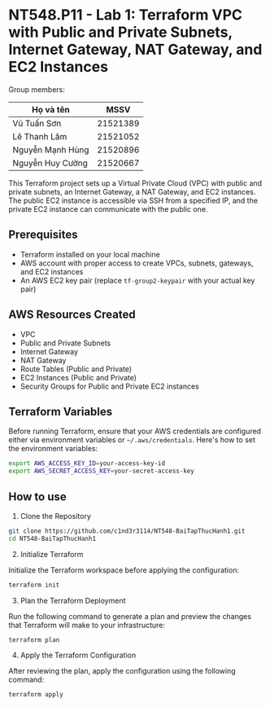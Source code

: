 # NT548.P11 - Lab 1: Terraform VPC with Public and Private Subnets, Internet Gateway, NAT Gateway, and EC2 Instances

Group members:

|Họ và tên|MSSV|
|---|---|
| Vũ Tuấn Sơn | 21521389 |
| Lê Thanh Lâm | 21521052 |
| Nguyễn Mạnh Hùng | 21520896 |
| Nguyễn Huy Cường | 21520667 |


This Terraform project sets up a Virtual Private Cloud (VPC) with public and private subnets, an Internet Gateway, a NAT Gateway, and EC2 instances. The public EC2 instance is accessible via SSH from a specified IP, and the private EC2 instance can communicate with the public one.

## Prerequisites

- Terraform installed on your local machine
- AWS account with proper access to create VPCs, subnets, gateways, and EC2 instances
- An AWS EC2 key pair (replace `tf-group2-keypair` with your actual key pair)

## AWS Resources Created

- VPC
- Public and Private Subnets
- Internet Gateway
- NAT Gateway
- Route Tables (Public and Private)
- EC2 Instances (Public and Private)
- Security Groups for Public and Private EC2 instances

## Terraform Variables

Before running Terraform, ensure that your AWS credentials are configured either via environment variables or `~/.aws/credentials`. Here's how to set the environment variables:

```bash
export AWS_ACCESS_KEY_ID=your-access-key-id
export AWS_SECRET_ACCESS_KEY=your-secret-access-key
```

## How to use

1. Clone the Repository

```bash
git clone https://github.com/c1nd3r3114/NT548-BaiTapThucHanh1.git
cd NT548-BaiTapThucHanh1
```

2. Initialize Terraform

Initialize the Terraform workspace before applying the configuration:
```bash
terraform init
```

3. Plan the Terraform Deployment

Run the following command to generate a plan and preview the changes that Terraform will make to your infrastructure:
```bash
terraform plan
```

4. Apply the Terraform Configuration

After reviewing the plan, apply the configuration using the following command:
```bash
terraform apply
```
